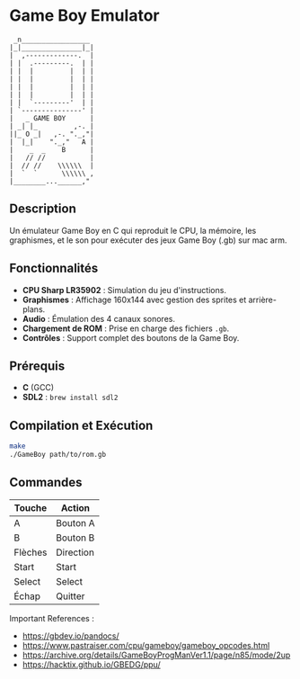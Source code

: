 # Game Boy Emulator

```
 _n_________________
|_|_______________|_|
|  ,-------------.  |
| |  .---------.  | |
| |  |         |  | |
| |  |         |  | |
| |  |         |  | |
| |  |         |  | |
| |  `---------'  | |
| `---------------' |
|   _ GAME BOY      |
| _| |_         ,-. |
||_ O _|   ,-. "._,"|
|  |_|    "._,"   A | 
|    _  _    B      | 
|   // //           |
|  // //    \\\\\\  |
|  `  `      \\\\\\ ,
|________...______,"
```

## Description
Un émulateur Game Boy en C qui reproduit le CPU, la mémoire, les graphismes, et le son pour exécuter des jeux Game Boy (.gb) sur mac arm.

## Fonctionnalités
- **CPU Sharp LR35902** : Simulation du jeu d'instructions.
- **Graphismes** : Affichage 160x144 avec gestion des sprites et arrière-plans.
- **Audio** : Émulation des 4 canaux sonores.
- **Chargement de ROM** : Prise en charge des fichiers `.gb`.
- **Contrôles** : Support complet des boutons de la Game Boy.

## Prérequis
- **C** (GCC)
- **SDL2** : `brew install sdl2`

## Compilation et Exécution
```bash
make
./GameBoy path/to/rom.gb
```

## Commandes
| Touche  | Action      |
|---------|-------------|
| A       | Bouton A    |
| B       | Bouton B    |
| Flèches | Direction   |
| Start   | Start       |
| Select  | Select      |
| Échap   | Quitter     |


Important References :

- https://gbdev.io/pandocs/
- https://www.pastraiser.com/cpu/gameboy/gameboy_opcodes.html
- https://archive.org/details/GameBoyProgManVer1.1/page/n85/mode/2up
- https://hacktix.github.io/GBEDG/ppu/
